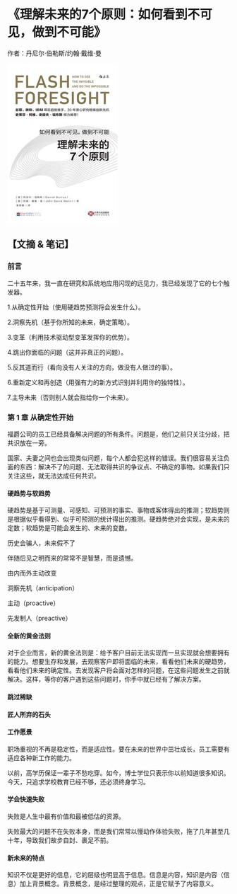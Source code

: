 # 《理解未来的7个原则：如何看到不可见，做到不可能》

作者：丹尼尔·伯勒斯/约翰·戴维·曼

![](./src/20250627184135.jpg)
## 【文摘 & 笔记】
### 前言

二十五年来，我一直在研究和系统地应用闪现的远见力，我已经发现了它的七个触发器。

1.从确定性开始（使用硬趋势预测将会发生什么）。

2.洞察先机（基于你所知的未来，确定策略）。

3.变革（利用技术驱动型变革发挥你的优势）。

4.跳出你面临的问题（这并非真正的问题）。

5.反其道而行（看向没有人关注的方向，做没有人做过的事）。

6.重新定义和再创造（用强有力的新方式识别并利用你的独特性）。

7.主导未来（否则别人就会指给你一个未来）。

### 第 1 章 从确定性开始

福爵公司的员工已经具备解决问题的所有条件。问题是，他们之前只关注分歧，把共识放在一旁。

国家、夫妻之间也会出现类似问题，每个人都会犯这样的错误。我们很容易关注负面的东西：解决不了的问题、无法取得共识的争议点、不确定的事物。如果我们只关注这些，就无法达成任何共识。

#### 硬趋势与软趋势

硬趋势是基于可测量、可感知、可预测的事实、事物或客体得出的推测；软趋势则是根据似乎看得到、似乎可预测的统计得出的推测。硬趋势绝对会实现，是未来的定数；软趋势是可能会发生的、未来的变数。

历史会骗人，未来假不了

伴随后见之明而来的常常不是智慧，而是遗憾。

由内而外主动改变

洞察先机（anticipation）

主动（proactive）

先发制人（preactive）

#### 全新的黄金法则

对于企业而言，新的黄金法则是：给予客户目前无法实现而一旦实现就会想要拥有的能力。想要生存和发展，去观察客户即将面临的未来，看看他们未来的硬趋势，看看他们未来的确定性。去发现客户将会面对怎样的问题，在这些问题发生之前就解决。这样，等你的客户遇到这些问题时，你手中就已经有了解决方案。

#### 跳过稀缺  

#### 匠人所弃的石头  

#### 工作愿景

职场重视的不再是稳定性，而是适应性。要在未来的世界中茁壮成长，员工需要有适应各种新工作的能力。

以前，高学历保证一辈子不愁吃穿。如今，博士学位只表示你以前知道很多知识。今天，只追求学校教育已经不够，还必须终身学习。

#### 学会快速失败

失败是人生中最有价值和最被低估的资源。

失败最大的问题不在失败本身，而是我们常常以慢动作体验失败，拖了几年甚至几十年，导致我们故步自封、裹足不前。

#### 新未来的特点

知识不仅是更好的信息，它的层级也明显高于信息。信息是内容，知识是内容（信息）加上背景概念。背景概念，是经过整理的观点，正是它赋予了内容意义。
